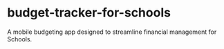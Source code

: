 # budget-tracker-for-schools
A mobile budgeting app designed to streamline financial management for Schools.
